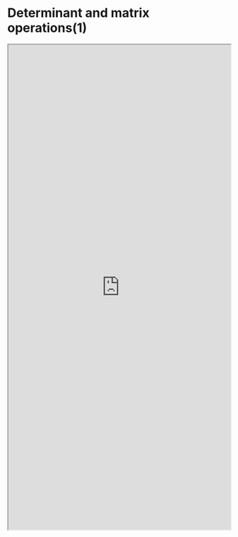 # Determinant and matrix operations(1)


<!--more-->

<iframe src="https://linn-guo.github.io/pdf/Determinant_and_MatrixOperation_1.pdf" height="1100px" width="100%"></iframe>




<!-- ## Credit: -->

